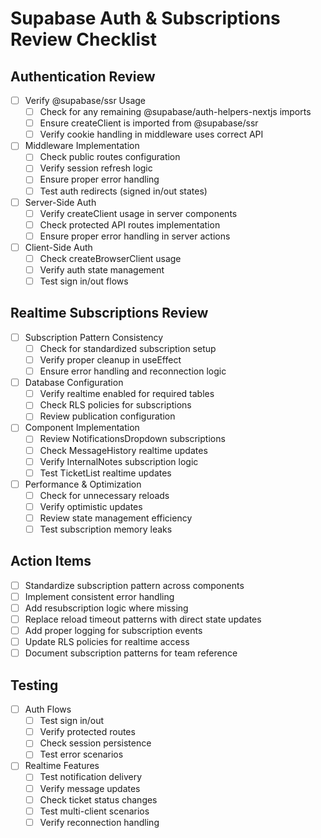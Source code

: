 # Supabase Auth & Subscriptions Review Checklist

## Authentication Review
- [ ] Verify @supabase/ssr Usage
  - [ ] Check for any remaining @supabase/auth-helpers-nextjs imports
  - [ ] Ensure createClient is imported from @supabase/ssr
  - [ ] Verify cookie handling in middleware uses correct API

- [ ] Middleware Implementation
  - [ ] Check public routes configuration
  - [ ] Verify session refresh logic
  - [ ] Ensure proper error handling
  - [ ] Test auth redirects (signed in/out states)

- [ ] Server-Side Auth
  - [ ] Verify createClient usage in server components
  - [ ] Check protected API routes implementation
  - [ ] Ensure proper error handling in server actions

- [ ] Client-Side Auth
  - [ ] Check createBrowserClient usage
  - [ ] Verify auth state management
  - [ ] Test sign in/out flows

## Realtime Subscriptions Review
- [ ] Subscription Pattern Consistency
  - [ ] Check for standardized subscription setup
  - [ ] Verify proper cleanup in useEffect
  - [ ] Ensure error handling and reconnection logic

- [ ] Database Configuration
  - [ ] Verify realtime enabled for required tables
  - [ ] Check RLS policies for subscriptions
  - [ ] Review publication configuration

- [ ] Component Implementation
  - [ ] Review NotificationsDropdown subscriptions
  - [ ] Check MessageHistory realtime updates
  - [ ] Verify InternalNotes subscription logic
  - [ ] Test TicketList realtime updates

- [ ] Performance & Optimization
  - [ ] Check for unnecessary reloads
  - [ ] Verify optimistic updates
  - [ ] Review state management efficiency
  - [ ] Test subscription memory leaks

## Action Items
- [ ] Standardize subscription pattern across components
- [ ] Implement consistent error handling
- [ ] Add resubscription logic where missing
- [ ] Replace reload timeout patterns with direct state updates
- [ ] Add proper logging for subscription events
- [ ] Update RLS policies for realtime access
- [ ] Document subscription patterns for team reference

## Testing
- [ ] Auth Flows
  - [ ] Test sign in/out
  - [ ] Verify protected routes
  - [ ] Check session persistence
  - [ ] Test error scenarios

- [ ] Realtime Features
  - [ ] Test notification delivery
  - [ ] Verify message updates
  - [ ] Check ticket status changes
  - [ ] Test multi-client scenarios
  - [ ] Verify reconnection handling 